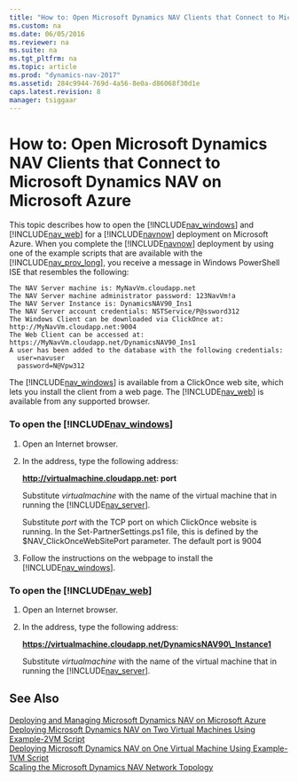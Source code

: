 ```yaml
---
title: "How to: Open Microsoft Dynamics NAV Clients that Connect to Microsoft Dynamics NAV on Microsoft Azure"
ms.custom: na
ms.date: 06/05/2016
ms.reviewer: na
ms.suite: na
ms.tgt_pltfrm: na
ms.topic: article
ms.prod: "dynamics-nav-2017"
ms.assetid: 284c9944-769d-4a56-8e0a-d86068f30d1e
caps.latest.revision: 8
manager: tsiggaar
---
```

# How to: Open Microsoft Dynamics NAV Clients that Connect to Microsoft Dynamics NAV on Microsoft Azure
This topic describes how to open the [!INCLUDE[nav_windows](includes/nav_windows_md.md)] and [!INCLUDE[nav_web](includes/nav_web_md.md)] for a [!INCLUDE[navnow](includes/navnow_md.md)] deployment on Microsoft Azure. When you complete the [!INCLUDE[navnow](includes/navnow_md.md)] deployment by using one of the example scripts that are available with the [!INCLUDE[nav_prov_long](includes/nav_prov_long_md.md)], you receive a message in Windows PowerShell ISE that resembles the following:  
  
```  
The NAV Server machine is: MyNavVm.cloudapp.net  
The NAV Server machine administrator password: 123NavVm!a  
The NAV Server Instance is: DynamicsNAV90_Ins1  
The NAV Server account credentials: NSTService/P@ssword312  
The Windows Client can be downloaded via ClickOnce at: http://MyNavVm.cloudapp.net:9004  
The Web Client can be accessed at: https://MyNavVm.cloudapp.net/DynamicsNAV90_Ins1  
A user has been added to the database with the following credentials:  
  user=navuser  
  password=N@Vpw312  
```  
  
 The [!INCLUDE[nav_windows](includes/nav_windows_md.md)] is available from a ClickOnce web site, which lets you install the client from a web page. The [!INCLUDE[nav_web](includes/nav_web_md.md)] is available from any supported browser.  
  
### To open the [!INCLUDE[nav_windows](includes/nav_windows_md.md)]  
  
1.  Open an Internet browser.  
  
2.  In the address, type the following address:  
  
     **http://virtualmachine.cloudapp.net: port**  
  
     Substitute *virtualmachine* with the name of the virtual machine that in running the [!INCLUDE[nav_server](includes/nav_server_md.md)].  
  
     Substitute *port* with the TCP port on which ClickOnce website is running. In the Set-PartnerSettings.ps1 file, this is defined by the $NAV\_ClickOnceWebSitePort parameter. The default port is 9004  
  
3.  Follow the instructions on the webpage to install the [!INCLUDE[nav_windows](includes/nav_windows_md.md)].  
  
### To open the [!INCLUDE[nav_web](includes/nav_web_md.md)]  
  
1.  Open an Internet browser.  
  
2.  In the address, type the following address:  
  
     **https://virtualmachine.cloudapp.net/DynamicsNAV90\_Instance1**  
  
     Substitute *virtualmachine* with the name of the virtual machine that in running the [!INCLUDE[nav_server](includes/nav_server_md.md)].  
  
## See Also  
 [Deploying and Managing Microsoft Dynamics NAV on Microsoft Azure](Deploying-and-Managing-Microsoft-Dynamics-NAV-on-Microsoft-Azure.md)   
 [Deploying Microsoft Dynamics NAV on Two Virtual Machines Using Example-2VM Script](Deploying-Microsoft-Dynamics-NAV-on-Two-Virtual-Machines-Using-Example-2VM-Script.md)   
 [Deploying Microsoft Dynamics NAV on One Virtual Machine Using Example-1VM Script](Deploying-Microsoft-Dynamics-NAV-on-One-Virtual-Machine-Using-Example-1VM-Script.md)   
 [Scaling the Microsoft Dynamics NAV Network Topology](Scaling-the-Microsoft-Dynamics-NAV-Network-Topology.md)